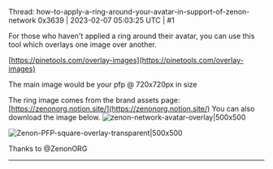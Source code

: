 Thread: how-to-apply-a-ring-around-your-avatar-in-support-of-zenon-network
0x3639 | 2023-02-07 05:03:25 UTC | #1

For those who haven't applied a ring around their avatar, you can use this tool which overlays one image over another.

[https://pinetools.com/overlay-images](https://pinetools.com/overlay-images)

The main image would be your pfp @ 720x720px in size

The ring image comes from the brand assets page: [https://zenonorg.notion.site/](https://zenonorg.notion.site/)  You can also download the image below.
![zenon-network-avatar-overlay|500x500](upload://hIS13YllTOSn24eMC9Q6RPhmNh5.jpeg)

![Zenon-PFP-square-overlay-transparent|500x500](upload://d2XIpQypaCmcq0FOOFYyfQe1dc.png)


Thanks to @ZenonORG

-------------------------


